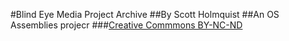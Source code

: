 #Blind Eye Media Project Archive
##By Scott Holmquist
##An OS Assemblies projecr
###[Creative Commmons BY-NC-ND](https://creativecommons.org/licenses/by-nc-nd/4.0/)


